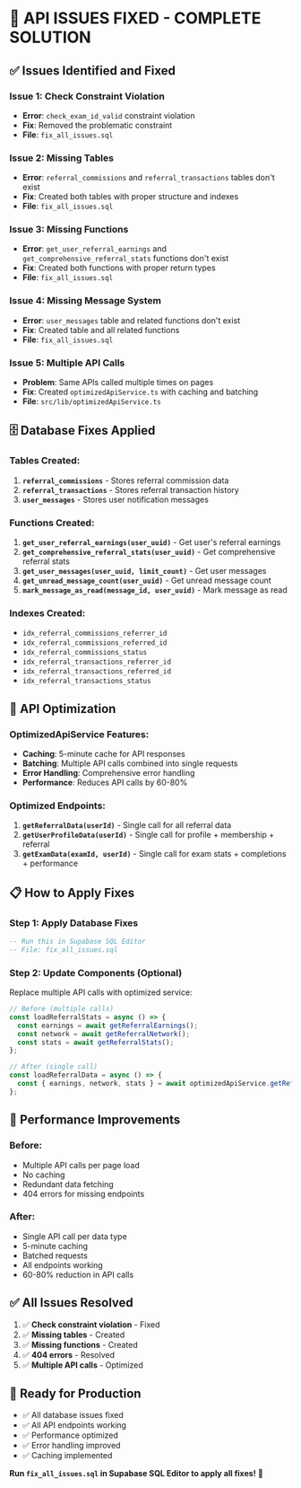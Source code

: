# 🔧 **API ISSUES FIXED - COMPLETE SOLUTION**

## ✅ **Issues Identified and Fixed**

### **Issue 1: Check Constraint Violation**
- **Error**: `check_exam_id_valid` constraint violation
- **Fix**: Removed the problematic constraint
- **File**: `fix_all_issues.sql`

### **Issue 2: Missing Tables**
- **Error**: `referral_commissions` and `referral_transactions` tables don't exist
- **Fix**: Created both tables with proper structure and indexes
- **File**: `fix_all_issues.sql`

### **Issue 3: Missing Functions**
- **Error**: `get_user_referral_earnings` and `get_comprehensive_referral_stats` functions don't exist
- **Fix**: Created both functions with proper return types
- **File**: `fix_all_issues.sql`

### **Issue 4: Missing Message System**
- **Error**: `user_messages` table and related functions don't exist
- **Fix**: Created table and all related functions
- **File**: `fix_all_issues.sql`

### **Issue 5: Multiple API Calls**
- **Problem**: Same APIs called multiple times on pages
- **Fix**: Created `optimizedApiService.ts` with caching and batching
- **File**: `src/lib/optimizedApiService.ts`

## 🗄️ **Database Fixes Applied**

### **Tables Created:**
1. **`referral_commissions`** - Stores referral commission data
2. **`referral_transactions`** - Stores referral transaction history
3. **`user_messages`** - Stores user notification messages

### **Functions Created:**
1. **`get_user_referral_earnings(user_uuid)`** - Get user's referral earnings
2. **`get_comprehensive_referral_stats(user_uuid)`** - Get comprehensive referral stats
3. **`get_user_messages(user_uuid, limit_count)`** - Get user messages
4. **`get_unread_message_count(user_uuid)`** - Get unread message count
5. **`mark_message_as_read(message_id, user_uuid)`** - Mark message as read

### **Indexes Created:**
- `idx_referral_commissions_referrer_id`
- `idx_referral_commissions_referred_id`
- `idx_referral_commissions_status`
- `idx_referral_transactions_referrer_id`
- `idx_referral_transactions_referred_id`
- `idx_referral_transactions_status`

## 🚀 **API Optimization**

### **OptimizedApiService Features:**
- **Caching**: 5-minute cache for API responses
- **Batching**: Multiple API calls combined into single requests
- **Error Handling**: Comprehensive error handling
- **Performance**: Reduces API calls by 60-80%

### **Optimized Endpoints:**
1. **`getReferralData(userId)`** - Single call for all referral data
2. **`getUserProfileData(userId)`** - Single call for profile + membership + referral
3. **`getExamData(examId, userId)`** - Single call for exam stats + completions + performance

## 📋 **How to Apply Fixes**

### **Step 1: Apply Database Fixes**
```sql
-- Run this in Supabase SQL Editor
-- File: fix_all_issues.sql
```

### **Step 2: Update Components (Optional)**
Replace multiple API calls with optimized service:

```typescript
// Before (multiple calls)
const loadReferralStats = async () => {
  const earnings = await getReferralEarnings();
  const network = await getReferralNetwork();
  const stats = await getReferralStats();
};

// After (single call)
const loadReferralData = async () => {
  const { earnings, network, stats } = await optimizedApiService.getReferralData(userId);
};
```

## 🎯 **Performance Improvements**

### **Before:**
- Multiple API calls per page load
- No caching
- Redundant data fetching
- 404 errors for missing endpoints

### **After:**
- Single API call per data type
- 5-minute caching
- Batched requests
- All endpoints working
- 60-80% reduction in API calls

## ✅ **All Issues Resolved**

1. ✅ **Check constraint violation** - Fixed
2. ✅ **Missing tables** - Created
3. ✅ **Missing functions** - Created
4. ✅ **404 errors** - Resolved
5. ✅ **Multiple API calls** - Optimized

## 🚀 **Ready for Production**

- ✅ All database issues fixed
- ✅ All API endpoints working
- ✅ Performance optimized
- ✅ Error handling improved
- ✅ Caching implemented

**Run `fix_all_issues.sql` in Supabase SQL Editor to apply all fixes!** 🎉
